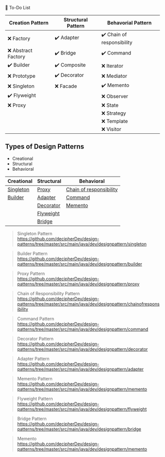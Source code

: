 📓 To-Do List

| Creation Pattern      |  Structural Pattern   | Behavorial Pattern          |
|-----------------------|-----------------------|-----------------------------|
| :x: Factory           | ✔️ Adapter            | ✔️ Chain of responsibility |
| :x: Abstract Factory  | ✔️ Bridge             | ✔️  Command                |
| ✔️ Builder           | ✔️ Composite          | :x: Iterator                |
| :x: Prototype         | ✔️ Decorator          | :x: Mediator               |
| :x: Singleton         | :x: Facade            | ✔️ Memento                 |
| ✔️ Flyweight         |                        | :x: Observer               |
| :x: Proxy            |                        | :x: State                   |
|                      |                        | :x: Strategy                |
|                      |                        | :x: Template                |
|                      |                        | :x: Visitor                 |

<h2> Types of Design Patterns </h2>

* Creational
* Structural
* Behavioral


|Creational       | Structural          | Behavioral              | 
|-----------------|---------------------|-------------------------|
| [Singleton](https://github.com/decipherDev/design-patterns/tree/master/src/main/java/dev/designpattern/singleton)       | [Proxy](https://github.com/decipherDev/design-patterns/tree/master/src/main/java/dev/designpattern/proxy)               | [Chain of responsibility](https://github.com/decipherDev/design-patterns/tree/master/src/main/java/dev/designpattern/chainofresponsibility) |
| [Builder](https://github.com/decipherDev/design-patterns/tree/master/src/main/java/dev/designpattern/builder)         |   [Adapter](https://github.com/decipherDev/design-patterns/tree/master/src/main/java/dev/designpattern/adapter)                  | [Command](https://github.com/decipherDev/design-patterns/tree/master/src/main/java/dev/designpattern/command)                 |
| |[Decorator](https://github.com/decipherDev/design-patterns/tree/master/src/main/java/dev/designpattern/decorator) | [Memento](https://github.com/decipherDev/design-patterns/tree/master/src/main/java/dev/designpattern/memento) |
| |[Flyweight](https://github.com/decipherDev/design-patterns/tree/master/src/main/java/dev/designpattern/flyweight) | |
| |[Bridge](https://github.com/decipherDev/design-patterns/tree/master/src/main/java/dev/designpattern/bridge) | |

> Singleton Pattern <br>
https://github.com/decipherDev/design-patterns/tree/master/src/main/java/dev/designpattern/singleton

> Builder Pattern <br>
https://github.com/decipherDev/design-patterns/tree/master/src/main/java/dev/designpattern/builder

> Proxy Pattern <br>
https://github.com/decipherDev/design-patterns/tree/master/src/main/java/dev/designpattern/proxy

> Chain of Responsibility Pattern <br>
https://github.com/decipherDev/design-patterns/tree/master/src/main/java/dev/designpattern/chainofresponsibility

> Command Pattern <br>
https://github.com/decipherDev/design-patterns/tree/master/src/main/java/dev/designpattern/command

> Decorator Pattern <br>
https://github.com/decipherDev/design-patterns/tree/master/src/main/java/dev/designpattern/decorator

> Adapter Pattern <br>
https://github.com/decipherDev/design-patterns/tree/master/src/main/java/dev/designpattern/adapter

> Memento Pattern <br>
https://github.com/decipherDev/design-patterns/tree/master/src/main/java/dev/designpattern/memento

> Flyweight Pattern <br>
https://github.com/decipherDev/design-patterns/tree/master/src/main/java/dev/designpattern/flyweight

> Bridge Pattern <br>
https://github.com/decipherDev/design-patterns/tree/master/src/main/java/dev/designpattern/bridge

> Memento <br>
https://github.com/decipherDev/design-patterns/tree/master/src/main/java/dev/designpattern/memento

